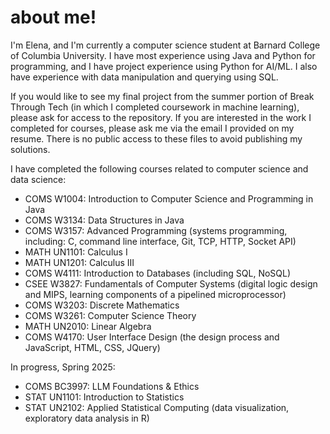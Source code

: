 # about me!

I'm Elena, and I'm currently a computer science student at Barnard College of Columbia University. I have most experience using Java and Python for programming, and I have project experience using Python for AI/ML. I also have experience with data manipulation and querying using SQL.

If you would like to see my final project from the summer portion of Break Through Tech (in which I completed coursework in machine learning), please ask for access to the repository. If you are interested in the work I completed for courses, please ask me via the email I provided on my resume. There is no public access to these files to avoid publishing my solutions.



I have completed the following courses related to computer science and data science:

- COMS W1004: Introduction to Computer Science and Programming in Java
- COMS W3134: Data Structures in Java
- COMS W3157: Advanced Programming (systems programming, including: C, command line interface, Git, TCP, HTTP, Socket API)
- MATH UN1101: Calculus I
- MATH UN1201: Calculus III
- COMS W4111: Introduction to Databases (including SQL, NoSQL)
- CSEE W3827: Fundamentals of Computer Systems (digital logic design and MIPS, learning components of a pipelined microprocessor)
- COMS W3203: Discrete Mathematics
- COMS W3261: Computer Science Theory
- MATH UN2010: Linear Algebra
- COMS W4170: User Interface Design (the design process and JavaScript, HTML, CSS, JQuery)

In progress, Spring 2025:
- COMS BC3997: LLM Foundations & Ethics
- STAT UN1101: Introduction to Statistics
- STAT UN2102: Applied Statistical Computing (data visualization, exploratory data analysis in R)
